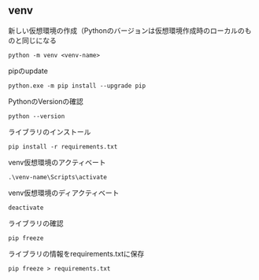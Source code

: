 ## venv
新しい仮想環境の作成（Pythonのバージョンは仮想環境作成時のローカルのものと同じになる
```
python -m venv <venv-name>
```
pipのupdate
```
python.exe -m pip install --upgrade pip
```
PythonのVersionの確認
```
python --version
```
ライブラリのインストール
```
pip install -r requirements.txt
```
venv仮想環境のアクティベート
```
.\venv-name\Scripts\activate
```
venv仮想環境のディアクティベート
```
deactivate
```
ライブラリの確認
```
pip freeze
```
ライブラリの情報をrequirements.txtに保存
```
pip freeze > requirements.txt
```
